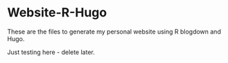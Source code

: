 # Website-R-Hugo
These are the files to generate my personal website using R blogdown and Hugo.

Just testing here - delete later.